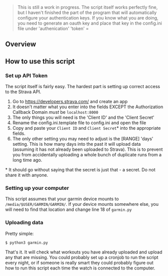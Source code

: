 > This is still a work in progress. The script itself works perfectly fine, but I haven't finished the part of the program that will automatically configure your authentication keys. If you know what you are doing, you need to generate an oauth key and place that key in the config.ini file under 'authenication' 'token' = 

## Overview

## How to use this script

### Set up API Token
The script itself is fairly easy. The hardest part is setting up correct access to the Strava API.

1. Go to https://developers.strava.com/ and create an app
2. It doesn't matter what you enter into the fields EXCEPT the Authorization Callback Domain *must* be `localhost:8000`
3. The only things you will need is the 'Client ID' and the 'Client Secret'
4. Rename the config.ini.template file to config.ini and open the file
5. Copy and paste your `Client ID` and `Client Secret`\* into the appropriate fields.
6. The only other setting you may need to adjust is the \[RANGE\] 'days' setting. This is how many days into the past it will upload data (assuming it has not already been uploaded to Strava). This is to prevent you from accidentally uploading a whole bunch of duplicate runs from a long time ago.

\* It should go without saying that the secret is just that - a secret. Do not share it with anyone.


### Setting up your computer

This script assumes that your garmin device mounts to `/media/$USER/GARMIN/GARMIN/`. If your device mounts somewhere else, you will need to find that location and change line 18 of `garmin.py`

### Uploading data
Pretty simple:

`$ python3 garmin.py`

That's it. It will check what workouts you have already uploaded and upload any that are missing. You could probably set up a cronjob to run the script every night, or if someone is really smart they could probably figure out how to run this script each time the watch is connected to the computer.
